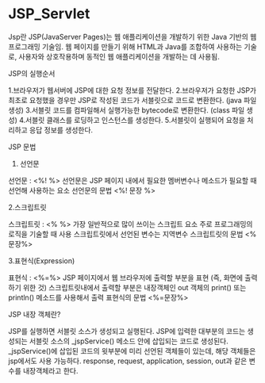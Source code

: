 # JSP_Servlet
Jsp란 
JSP(JavaServer Pages)는 웹 애플리케이션을 개발하기 위한 Java 기반의 웹 프로그래밍 기술임.
웹 페이지를 만들기 위해 HTML과 Java를 조합하여 사용하는 기술로, 사용자와 상호작용하며 동적인 웹 애플리케이션을 개발하는 데 사용됨.



JSP의 실행순서

1.브라우저가 웹서버에 JSP에 대한 요청 정보를 전달한다.
2.브라우저가 요청한 JSP가 최초로 요청했을 경우만 JSP로 작성된 코드가 서블릿으로 코드로 변환한다. (java 파일 생성)
3.서블릿 코드를 컴파일해서 실행가능한 bytecode로 변환한다. (class 파일 생성)
4.서블릿 클래스를 로딩하고 인스턴스를 생성한다.
5.서블릿이 실행되어 요청을 처리하고 응답 정보를 생성한다.



JSP 문법
1. 선언문

선언문 : <%! %>
선언문은 JSP 페이지 내에서 필요한 멤버변수나 메소드가 필요할 때 선언해 사용하는 요소
선언문의 문법
<%! 문장 %>

2.스크립트릿

스크립트릿 : <% %>
가장 일반적으로 많이 쓰이는 스크립트 요소
주로 프로그래밍의 로직을 기술할 때 사용
스크립트릿에서 선언된 변수는 지역변수
스크립트릿의 문법
<% 문장%>

3.표현식(Expression)

표현식 : <%=%>
JSP 페이지에서 웹 브라우저에 출력할 부분을 표현 (즉, 화면에 출력하기 위한 것)
스크립트릿내에서 출력할 부분은 내장객체인 out 객체의 print() 또는 println() 메소드를 사용해서 출력
표현식의 문법
<%=문장%>

JSP 내장 객체란?

JSP를 실행하면 서블릿 소스가 생성되고 실행된다.
JSP에 입력한 대부분의 코드는 생성되는 서블릿 소스의 _jspService() 메소드 안에 삽입되는 코드로 생성된다.
_jspService()에 삽입된 코드의 윗부분에 미리 선언된 객체들이 있는데, 해당 객체들은 jsp에서도 사용 가능하다.
response, request, application, session, out과 같은 변수를 내장객체라고 한다.
